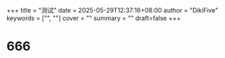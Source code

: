 +++
title = "测试"
date = 2025-05-29T12:37:16+08:00
author = "DikiFive"
keywords = ["", ""]
cover = ""
summary = ""
draft=false
+++

# 666
